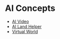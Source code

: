 # AI Concepts

- [AI Video](https://raw.githubusercontent.com/MetalZuna/BAEAI/main/Concepts/AI_Video.md)
- [AI Land Helper](https://raw.githubusercontent.com/MetalZuna/BAEAI/main/Concepts/Land_Helper.md)
- [Virtual World](https://raw.githubusercontent.com/MetalZuna/BAEAI/main/Concepts/Virtual_World.md)

